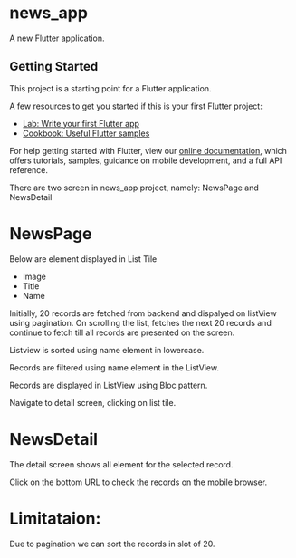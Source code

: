 # news_app

A new Flutter application.

## Getting Started

This project is a starting point for a Flutter application.

A few resources to get you started if this is your first Flutter project:

- [Lab: Write your first Flutter app](https://flutter.dev/docs/get-started/codelab)
- [Cookbook: Useful Flutter samples](https://flutter.dev/docs/cookbook)

For help getting started with Flutter, view our
[online documentation](https://flutter.dev/docs), which offers tutorials,
samples, guidance on mobile development, and a full API reference.

There are two screen in news_app project, namely: NewsPage and NewsDetail

# NewsPage
Below are element displayed in List Tile
- Image
- Title
- Name

Initially, 20 records are fetched from backend and dispalyed on listView using pagination. 
On scrolling the list, fetches the next 20 records and continue to fetch till all records are presented on the screen.

Listview is sorted using name element in lowercase.

Records are filtered using name element in the ListView.

Records are displayed in ListView using Bloc pattern.

Navigate to detail screen, clicking on list tile.

# NewsDetail
The detail screen shows all element for the selected record.

Click on the bottom URL to check the records on the mobile browser.

# Limitataion:
Due to pagination we can sort the records in slot of 20.
